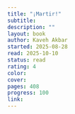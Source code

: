 ```yaml
---
title: "¡Martir!"
subtitle:
description: ""
layout: book
author: Kaveh Akbar
started: 2025-08-28
read: 2025-10-10
status: read
rating: 4
color:
cover:
pages: 408
progress: 100
link:
---
```

